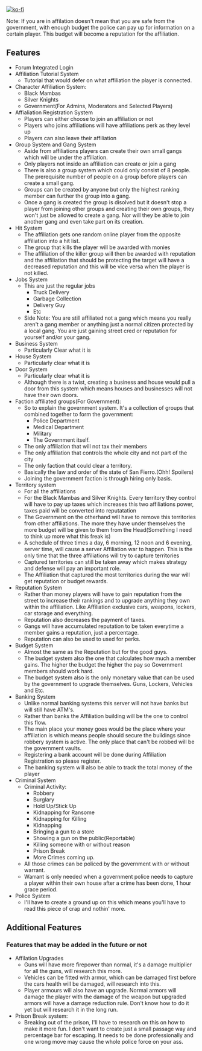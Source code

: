 [![ko-fi](https://www.ko-fi.com/img/githubbutton_sm.svg)](https://ko-fi.com/Z8Z71MRHI)

Note: If you are in affilation doesn't mean that you are safe from the government, with enough budget the police can pay up for information on a certain player. This budget will become a reputation for the affiliation.

## Features

- Forum Integrated Login
- Affiliation Tutorial System
  - Tutorial that would defer on what affiliation the player is connected.
- Character Affiliation System:
  - Black Mambas
  - Silver Knights
  - Government(For Admins, Moderators and Selected Players)
- Affialiation Registration System
  - Players can either choose to join an affiliation or not
  - Players who joins affiliations will have affiliations perk as they level up
  - Players can also leave their affiliation
- Group System and Gang System
  - Aside from affiliations players can create their own small gangs which will be under the affiliation.
  - Only players not inside an affiliation can create or join a gang
  - There is also a group system which could only consist of 8 people. The prerequisite number of people on a group before players can create a small gang.
  - Groups can be created by anyone but only the highest ranking member can further the group into a gang.
  - Once a gang is created the group is disolved but it doesn't stop a player from joining other groups and creating their own groups, they won't just be allowed to create a gang. Nor will they be able to join another gang and even take part on its creation.
- Hit System
  - The affiliation gets one random online player from the opposite affiliation into a hit list.
  - The group that kills the player will be awarded with monies
  - The affiliation of the killer group will then be awarded with reputation and the affiliation that should be protecting the target will have a decreased reputation and this will be vice versa when the player is not killed.
- Jobs System
  - This are just the regular jobs
    - Truck Delivery
    - Garbage Collection
    - Delivery Guy
    - Etc
  - Side Note: You are still affiliated not a gang which means you really aren't a gang member or anything just a normal citizen protected by a local gang. You are just gaining street cred or reputation for yourself and/or your gang.
- Business System
  - Particularly Clear what it is
- House System
  - Particularly clear what it is
- Door System
  - Particularly clear what it is
  - Although there is a twist, creating a business and house would pull a door from this system which means houses and businesses will not have their own doors.
- Faction affiliated groups(For Government):
  - So to explain the government system. It's a collection of groups that combined together to form the government:
    - Police Department
    - Medical Department
    - Military
    - The Government itself.
  - The only affiliation that will not tax their members
  - The only affiliation that controls the whole city and not part of the city
  - The only faction that could clear a territory.
  - Basically the law and order of the state of San Fierro.(Ohh! Spoilers)
  - Joining the government faction is through hiring only basis.
- Territory system
  - For all the affiliations
  - For the Black Mambas and Silver Knights. Every territory they control will have to pay up taxes which increases this two affiliations power, taxes paid will be converted into reputatation
  - The Government on the otherhand will have to remove this territories from other affiliations. The more they have under themselves the more budget will be given to them from the Head(Something I need to think up more what this freak is)
  - A schedule of three times a day, 6 morning, 12 noon and 6 evening, server time, will cause a server Affiliation war to happen. This is the only time that the three affiliations will try to capture territories
  - Captured territories can still be taken away which makes strategy and defense will pay an important role.
  - The Affiliation that captured the most territories during the war will get reputation or budget rewards.
- Reputation System
  - Rather than money players will have to gain reputation from the street to increase their rankings and to upgrade anything they own within the affiliation. Like Affiliation exclusive cars, weapons, lockers, car storage and everything.
  - Reputation also decreases the payment of taxes.
  - Gangs will have accumulated reputation to be taken everytime a member gains a reputation, just a percentage.
  - Reputation can also be used to used for perks.
- Budget System
  - Almost the same as the Reputation but for the good guys.
  - The budget system also the one that calculates how much a member gains. The higher the budget the higher the pay so Government members should work hard.
  - The budget system also is the only monetary value that can be used by the government to upgrade themselves. Guns, Lockers, Vehicles and Etc.
- Banking System
  - Unlike normal banking systems this server will not have banks but will still have ATM's.
  - Rather than banks the Affiliation building will be the one to control this flow.
  - The main place your money goes would be the place where your affiliation is which means people should secure the buildings since robbery system is active. The only place that can't be robbed will be the government vaults.
  - Registering a bank account will be done during Affiliation Registration so please register.
  - The banking system will also be able to track the total money of the player
- Criminal System
  - Criminal Activity:
    - Robbery
    - Burglary
    - Hold Up/Stick Up
    - Kidnapping for Ransome
    - Kidnapping for Killing
    - Kidnapping
    - Bringing a gun to a store
    - Showing a gun on the public(Reportable)
    - Killing someone with or without reason
    - Prison Break
    - More Crimes coming up.
  - All those crimes can be policed by the government with or without warrant.
  - Warrant is only needed when a government police needs to capture a player within their own house after a crime has been done, 1 hour grace period.
- Police System
  - I'll have to create a ground up on this which means you'll have to read this piece of crap and nothin' more.

## Additional Features

### Features that may be added in the future or not

- Affilation Upgrades
  - Guns will have more firepower than normal, it's a damage multiplier for all the guns, will research this more.
  - Vehicles can be fitted with armor, which can be damaged first before the cars health will be damaged, will research into this.
  - Player armours will also have an upgrade. Normal armors will damage the player with the damage of the weapon but upgraded armors will have a damage reduction rule. Don't know how to do it yet but will research it in the long run.
- Prison Break system:
  - Breaking out of the prison, I'll have to research on this on how to make it more fun. I don't want to create just a small passage way and percentage bar for escaping. It needs to be done professionally and one wrong move may cause the whole police force on your ass.
